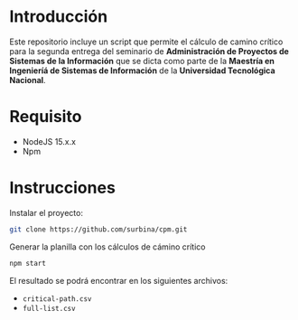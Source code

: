 # Introducción

Este repositorio incluye un script que permite el cálculo de camino crítico para la segunda entrega del seminario de **Administración de Proyectos de Sistemas de la Información** que se dicta como parte de la **Maestría en Ingenieríá de Sistemas de Información** de la **Universidad Tecnológica Nacional**.

# Requisito

- NodeJS 15.x.x
- Npm

# Instrucciones

Instalar el proyecto:

```bash
git clone https://github.com/surbina/cpm.git
```

Generar la planilla con los cálculos de cámino crítico

```bash
npm start
```

El resultado se podrá encontrar en los siguientes archivos:

- `critical-path.csv`
- `full-list.csv`

